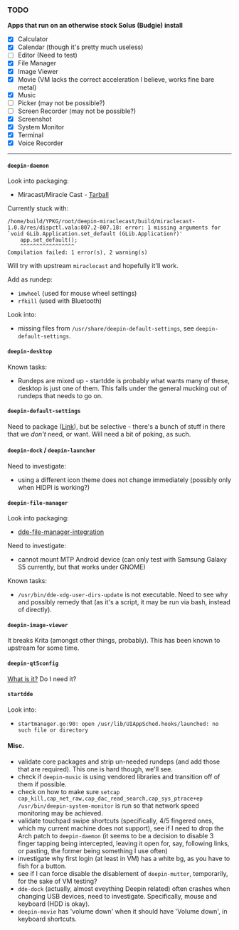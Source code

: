 ### TODO

**Apps that run on an otherwise stock Solus (Budgie) install**

- [x] Calculator
- [x] Calendar (though it's pretty much useless)
- [ ] Editor (Need to test)
- [x] File Manager
- [x] Image Viewer
- [x] Movie (VM lacks the correct acceleration I believe, works fine bare metal)
- [x] Music
- [ ] Picker (may not be possible?)
- [ ] Screen Recorder (may not be possible?)
- [x] Screenshot
- [x] System Monitor
- [x] Terminal
- [x] Voice Recorder

***

#### `deepin-daemon`

Look into packaging:
* Miracast/Miracle Cast -  [Tarball](https://github.com/linuxdeepin/miraclecast/archive/1.0.8.tar.gz)

Currently stuck with:
```
/home/build/YPKG/root/deepin-miraclecast/build/miraclecast-1.0.8/res/dispctl.vala:807.2-807.18: error: 1 missing arguments for `void GLib.Application.set_default (GLib.Application?)'
	app.set_default();
	^^^^^^^^^^^^^^^^^
Compilation failed: 1 error(s), 2 warning(s)
```

Will try with upstream `miraclecast` and hopefully it'll work.

Add as rundep:
* `imwheel` (used for mouse wheel settings)
* `rfkill` (used with Bluetooth)

Look into:
* missing files from `/usr/share/deepin-default-settings`, see `deepin-default-settings`.

#### `deepin-desktop`

Known tasks:
* Rundeps are mixed up - startdde is probably what wants many of these, desktop is just one of them. This falls under the general mucking out of rundeps that needs to go on.

#### `deepin-default-settings`

Need to package ([Link](https://github.com/linuxdeepin/default-settings)), but be selective - there's a bunch of stuff in there that we *don't* need, or want.
Will need a bit of poking, as such.

#### `deepin-dock` / `deepin-launcher`

Need to investigate:
* using a different icon theme does not change immediately (possibly only when HIDPI is working?)

#### `deepin-file-manager`

Look into packaging:
* [dde-file-manager-integration](https://cr.deepin.io/admin/projects/dde/dde-file-manager-integration)

Need to investigate:
* cannot mount MTP Android device (can only test with Samsung Galaxy S5 currently, but that works under GNOME)

Known tasks:
* `/usr/bin/dde-xdg-user-dirs-update` is not executable. Need to see why and possibly remedy that (as it's a script, it may be run via bash, instead of directly).

#### `deepin-image-viewer`

It breaks Krita (amongst other things, probably).
This has been known to upstream for some time.

#### `deepin-qt5config`

[What is it?](https://cr.deepin.io/#/admin/projects/deepin-qt5config)
Do I need it?

#### `startdde`

Look into:
* `startmanager.go:90: open /usr/lib/UIAppSched.hooks/launched: no such file or directory`

#### Misc.

* validate core packages and strip un-needed rundeps (and add those that are required). This one is hard though, we'll see.
* check if `deepin-music` is using vendored libraries and transition off of them if possible.  
* check on how to make sure `setcap cap_kill,cap_net_raw,cap_dac_read_search,cap_sys_ptrace+ep /usr/bin/deepin-system-monitor` is run so that network speed monitoring may be achieved.
* validate touchpad swipe shortcuts (specifically, 4/5 fingered ones, which my current machine does not support), see if I need to drop the Arch patch to `deepin-daemon` (it seems to be a decision to disable 3 finger tapping being intercepted, leaving it open for, say, following links, or pasting, the former being something I use often)
* investigate why first login (at least in VM) has a white bg, as you have to fish for a button.
* see if I can force disable the disablement of `deepin-mutter`, temporarily, for the sake of VM testing?
* `dde-dock` (actually, almost eveything Deepin related) often crashes when changing USB devices, need to investigate. Specifically, mouse and keyboard (HDD is okay).
* `deepin-movie` has 'volume down' when it should have 'Volume down', in keyboard shortcuts.
